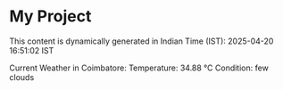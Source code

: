 # My Project

This content is dynamically generated in Indian Time (IST): 2025-04-20 16:51:02 IST


Current Weather in Coimbatore:
Temperature: 34.88 °C
Condition: few clouds
